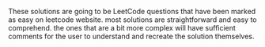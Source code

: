 These solutions are going to be LeetCode questions that have been marked as easy on leetcode website.
most solutions are straightforward and easy to comprehend.
the ones that are a bit more complex will have sufficient comments for the user to understand and recreate the solution themselves.
